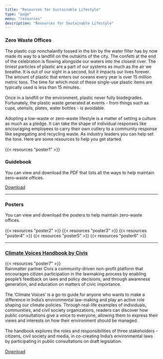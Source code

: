 ```yaml
---
title: "Resources for Sustainable Lifestyle"
type: "page"
menu: "resources"
description: "Resources for Sustainable Lifestyle"
---
```


<h3 class="title">Zero Waste Offices</h3>

<div class="row">
    <div class="ten columns">
        The plastic cup nonchalantly tossed in the bin by the water filter has by now made its way to a landfill on the outskirts of the city.
        The confetti at the end of the celebration is flowing alongside our waters into the closest river.
        The tiniest particles of plastic are a part of our systems as much as the air we breathe.
        It is out of our sight in a second, but it impacts our lives forever.
        The amount of plastic that enters our oceans every year is over 15 million metric tons.
        The time for which most of these single-use plastic items are typically used is less than 15 minutes.  <br/><br/>
        Once in a landfill or the environment, plastic never fully biodegrades. Fortunately, the plastic waste generated at events - from things such as cups, utensils, plates, water bottles - is avoidable.<br/><br/>
        Adopting a low-waste or zero-waste lifestyle is a matter of setting a culture as much as a pledge. It can take the shape of individual responses like encouraging employees to carry their own cutlery to a community response like segregating and recycling waste. As industry leaders you can help set the tone. Here are some resources to help you get started.<br/><br/>
    </div>
</div>

<div class="row">
    <div class="five columns">
        <div class="guidebook">
            {{< resources "poster1" >}}
        </div>        
    </div>
    <div class="five columns">
        <div class="guidebook-download">
            <h3 class="title">Guidebook</h3>
            <p>You can view and download the PDF that lists all the ways to help maintain zero-waste offices.</p>
            <a href="https://drive.google.com/uc?export=view&id=14pGQKAFZ-blTRj_Kxxf3w-XKGoVj0b90" class="button">Download</a>
        </div>
    </div>
</div>
<hr />
<h3 class="title">Posters</h3>
<div class="row">
    You can view and download the posters to help maintain zero-waste offices.    
</div>
<br />
<div class="posters">
    {{< resources "poster2" >}}
    {{< resources "poster3" >}}
    {{< resources "poster4" >}}
    {{< resources "poster5" >}}
    {{< resources "poster6" >}}
</div>
<hr />
<h3 class="title"><a href="https://www.civis.vote/">Climate Voices Handbook by Civis</a></h3>
<div class="row">
    <div class="ten columns">
    </div>
</div>

<div class="row">
    <div class="five columns">
        <div class="guidebook">
            {{< resources "poster7" >}}
        </div>
    </div>
    <div class="five columns">
        <div class="guidebook-download">
            Rainmatter partner Civis a community-driven non-profit platform that encourages citizen participation in the lawmaking process by enabling people’s feedback on laws and policy decisions, and through awareness generation, and education on matters of civic importance.<br/><br/>
            The ‘Climate Voices’ is a go-to guide for anyone who wants to make a difference in India’s environmental law-making and play an active role shaping our climate policies. Through real-life examples of individuals, communities, and civil society organizations, readers can discover how public consultations give a voice to everyone, allowing them to express their views and interests on how their environment should be managed.<br/><br/>
            The handbook explores the roles and responsibilities of three stakeholders - citizens, civil society and media, in co-creating India’s environmental laws by participating in public consultations on draft legislation.<br/><br/>
            <a href="https://drive.google.com/uc?export=view&id=1mzpiCKEyT4Lg17tHm2uAzfRdkn8A1q64" class="button">Download</a>
        </div>
    </div>
</div>